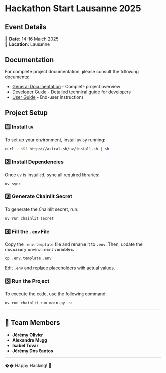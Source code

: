 # Hackathon Start Lausanne 2025

## Event Details
📅 **Date:** 14-16 March 2025  
📍 **Location:** Lausanne  

## Documentation
For complete project documentation, please consult the following documents:

- [General Documentation](DOCUMENTATION.md) - Complete project overview
- [Developer Guide](DEVELOPER_GUIDE.md) - Detailed technical guide for developers
- [User Guide](USER_GUIDE.md) - End-user instructions

## Project Setup

### 1️⃣ Install `uv`
To set up your environment, install `uv` by running:

```bash
curl -LsSf https://astral.sh/uv/install.sh | sh
```

### 2️⃣ Install Dependencies
Once `uv` is installed, sync all required libraries:

```bash
uv sync
```

### 3️⃣ Generate Chainlit Secret
To generate the Chainlit secret, run:

```bash
uv run chainlit secret
```

### 4️⃣ Fill the `.env` File
Copy the `.env.template` file and rename it to `.env`. Then, update the necessary environment variables:

```bash
cp .env.template .env
```

Edit `.env` and replace placeholders with actual values.

### 5️⃣ Run the Project
To execute the code, use the following command:

```bash
uv run chainlit run main.py -w
```

---

## 👥 Team Members
- **Jérémy Olivier**
- **Alexandre Mugg**
- **Isabel Tovar**
- **Jérémy Dos Santos**

---

�� Happy Hacking! 🎉
